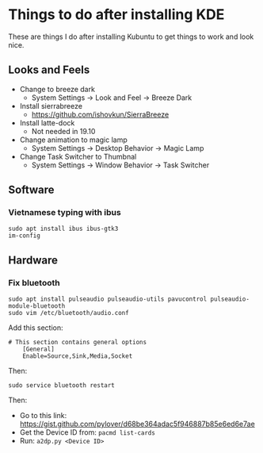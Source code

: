 # Things to do after installing KDE
These are things I do after installing Kubuntu to get things to work and look nice.

## Looks and Feels
* Change to breeze dark
  * System Settings -> Look and Feel -> Breeze Dark
* Install sierrabreeze
  * https://github.com/ishovkun/SierraBreeze
* Install latte-dock
  * Not needed in 19.10
* Change animation to magic lamp
  * System Settings -> Desktop Behavior -> Magic Lamp
* Change Task Switcher to Thumbnal
  * System Settings -> Window Behavior -> Task Switcher

## Software
### Vietnamese typing with ibus
```
sudo apt install ibus ibus-gtk3
im-config
```

## Hardware
### Fix bluetooth
```
sudo apt install pulseaudio pulseaudio-utils pavucontrol pulseaudio-module-bluetooth
sudo vim /etc/bluetooth/audio.conf
```
Add this section:
```
# This section contains general options
    [General]
    Enable=Source,Sink,Media,Socket
```
Then:
```
sudo service bluetooth restart
```
Then:
  * Go to this link: https://gist.github.com/pylover/d68be364adac5f946887b85e6ed6e7ae
  * Get the Device ID from: `pacmd list-cards`
  * Run: `a2dp.py <Device ID>`
